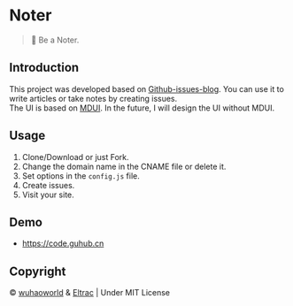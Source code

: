 # Noter
> 📝 Be a Noter.
## Introduction
This project was developed based on [Github-issues-blog](https://github.com/wuhaoworld/github-issues-blog). You can use it to write articles or take notes by creating issues.  
The UI is based on [MDUI](https://www.mdui.org/). In the future, I will design the UI without MDUI.

## Usage
1. Clone/Download or just Fork.
2. Change the domain name in the CNAME file or delete it.
3. Set options in the `config.js` file.
4. Create issues.
5. Visit your site.

## Demo
- https://code.guhub.cn

## Copyright
&copy; [wuhaoworld](https://github.com/wuhaoworld/github-issues-blog/) & [Eltrac](https://github.com/BigCoke233/) | Under MIT License

